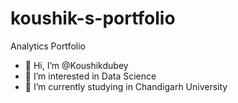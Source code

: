 # koushik-s-portfolio
Analytics Portfolio
- 👋 Hi, I’m @Koushikdubey
- 👀 I’m interested in Data Science
- 🌱 I’m currently studying in Chandigarh University


<!---
Koushikdubey/Koushikdubey is a ✨ special ✨ repository because its `README.md` (this file) appears on your GitHub profile.
You can click the Preview link to take a look at your changes.
--->
